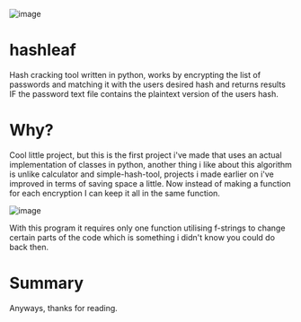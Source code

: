![image](https://github.com/coolpancakes/hashleaf/assets/73265375/b94dba02-644c-4e1a-8443-16c72e1bf20d)

# hashleaf
Hash cracking tool written in python, works by encrypting the list of passwords and matching it with the users desired hash and returns results IF the password text file contains the plaintext version of the users hash.

# Why?
Cool little project, but this is the first project i've made that uses an actual implementation of classes in python, another thing i like about this algorithm is unlike calculator and simple-hash-tool, projects i made earlier on i've improved in terms of saving space a little. Now instead of making a function for each encryption I can keep it all in the same function. 

![image](https://github.com/coolpancakes/hashleaf/assets/73265375/bea640b4-d51c-45ae-b68f-b1d091fe084c)

With this program it requires only one function utilising f-strings to change certain parts of the code which is something i didn't know you could do back then. 

# Summary

Anyways, thanks for reading. 

